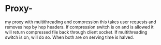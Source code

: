 # Proxy-
my proxy with multithreading and compression
this takes user requests and removes hop by hop headers. If compression switch is on and is allowed it will return compressed file back 
through client socket. If multithreading switch is on, will do so. When both are on serving time is halved. 

